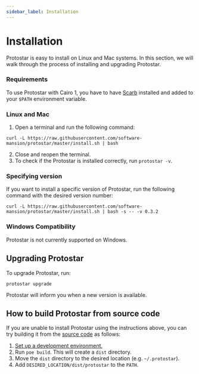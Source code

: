 ```yaml
---
sidebar_label: Installation
---
```


# Installation

Protostar is easy to install on Linux and Mac systems. In this section, we will walk through the process of installing and upgrading Protostar.

### Requirements
To use Protostar with Cairo 1, you have to have [Scarb](https://docs.swmansion.com/scarb/docs/install) installed and added to your `$PATH` environment variable. 

### Linux and Mac
1. Open a terminal and run the following command:
```console
curl -L https://raw.githubusercontent.com/software-mansion/protostar/master/install.sh | bash
```
2. Close and reopen the terminal.
3. To check if the Protostar is installed correctly, run `protostar -v`.

### Specifying version

If you want to install a specific version of Protostar, run the following command with the desired version number:

```console
curl -L https://raw.githubusercontent.com/software-mansion/protostar/master/install.sh | bash -s -- -v 0.3.2
```

### Windows Compatibility
Protostar is not currently supported on Windows.

## Upgrading Protostar
To upgrade Protostar, run:
```shell
protostar upgrade
```
Protostar will inform you when a new version is available.


## How to build Protostar from source code
If you are unable to install Protostar using the instructions above, you can try building it from the [source code](https://github.com/software-mansion/protostar) as follows:

1. [Set up a development environment.](https://github.com/software-mansion/protostar#setting-up-environment)
1. Run `poe build`. This will create a `dist` directory.
1. Move the `dist` directory to the desired location (e.g. `~/.protostar`).
1. Add `DESIRED_LOCATION/dist/protostar` to the `PATH`.